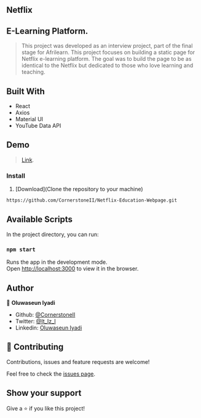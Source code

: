## Netflix
## E-Learning Platform.

> This project was developed as an interview project, part of the final stage for Afrilearn. This project focuses on building a static page for Netflix e-learning platform. The goal was to build the page to be as identical to the Netflix but dedicated to those who love learning and teaching. 


## Built With

- React
- Axios
- Material UI
- YouTube Data API

## Demo
> [Link](https://dazzling-kirch-11ce1a.netlify.app/).


### Install

1) [Download](Clone the repository to your machine)

```sh
https://github.com/CornerstoneII/Netflix-Education-Webpage.git
```

## Available Scripts

In the project directory, you can run:


### `npm start`

Runs the app in the development mode.<br />
Open [http://localhost:3000](http://localhost:3000) to view it in the browser.

## Author

👤 **Oluwaseun Iyadi**

- Github: [@CornerstoneII](https://github.com/CornerstoneII)
- Twitter: [@It_Iz_I](https://twitter.com/It_Iz_I)
- Linkedin: [Oluwaseun Iyadi](https://www.linkedin.com/in/oluwaseun-iyadi-773584b4/)


## 🤝 Contributing

Contributions, issues and feature requests are welcome!

Feel free to check the [issues page](issues/).

## Show your support

Give a ⭐️ if you like this project!
